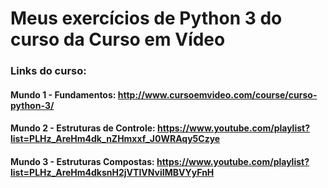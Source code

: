 # Meus exercícios de Python 3 do curso da Curso em Vídeo

### Links do curso:

#### Mundo 1 - Fundamentos: http://www.cursoemvideo.com/course/curso-python-3/

#### Mundo 2 - Estruturas de Controle: https://www.youtube.com/playlist?list=PLHz_AreHm4dk_nZHmxxf_J0WRAqy5Czye

#### Mundo 3 - Estruturas Compostas: https://www.youtube.com/playlist?list=PLHz_AreHm4dksnH2jVTIVNviIMBVYyFnH

